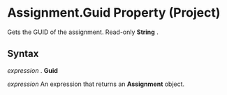 
# Assignment.Guid Property (Project)

Gets the GUID of the assignment. Read-only  **String** .


## Syntax

 _expression_ . **Guid**

 _expression_ An expression that returns an **Assignment** object.

